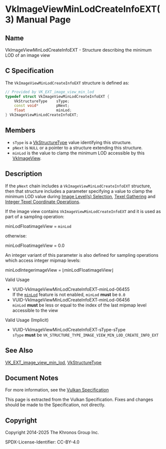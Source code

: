 # VkImageViewMinLodCreateInfoEXT(3) Manual Page

## Name

VkImageViewMinLodCreateInfoEXT - Structure describing the minimum LOD of an image view



## [](#_c_specification)C Specification

The `VkImageViewMinLodCreateInfoEXT` structure is defined as:

```c++
// Provided by VK_EXT_image_view_min_lod
typedef struct VkImageViewMinLodCreateInfoEXT {
    VkStructureType    sType;
    const void*        pNext;
    float              minLod;
} VkImageViewMinLodCreateInfoEXT;
```

## [](#_members)Members

- `sType` is a [VkStructureType](https://registry.khronos.org/vulkan/specs/latest/man/html/VkStructureType.html) value identifying this structure.
- `pNext` is `NULL` or a pointer to a structure extending this structure.
- `minLod` is the value to clamp the minimum LOD accessible by this [VkImageView](https://registry.khronos.org/vulkan/specs/latest/man/html/VkImageView.html).

## [](#_description)Description

If the `pNext` chain includes a `VkImageViewMinLodCreateInfoEXT` structure, then that structure includes a parameter specifying a value to clamp the minimum LOD value during [Image Level(s) Selection](https://registry.khronos.org/vulkan/specs/latest/html/vkspec.html#textures-image-level-selection), [Texel Gathering](https://registry.khronos.org/vulkan/specs/latest/html/vkspec.html#textures-gather) and [Integer Texel Coordinate Operations](https://registry.khronos.org/vulkan/specs/latest/html/vkspec.html#textures-integer-coordinate-operations).

If the image view contains `VkImageViewMinLodCreateInfoEXT` and it is used as part of a sampling operation:

minLodFloatimageView = `minLod`

otherwise:

minLodFloatimageView = 0.0

An integer variant of this parameter is also defined for sampling operations which access integer mipmap levels:

minLodIntegerimageView = ⌊minLodFloatimageView⌋

Valid Usage

- [](#VUID-VkImageViewMinLodCreateInfoEXT-minLod-06455)VUID-VkImageViewMinLodCreateInfoEXT-minLod-06455  
  If the [`minLod`](https://registry.khronos.org/vulkan/specs/latest/html/vkspec.html#features-minLod) feature is not enabled, `minLod` **must** be `0.0`
- [](#VUID-VkImageViewMinLodCreateInfoEXT-minLod-06456)VUID-VkImageViewMinLodCreateInfoEXT-minLod-06456  
  `minLod` **must** be less or equal to the index of the last mipmap level accessible to the view

Valid Usage (Implicit)

- [](#VUID-VkImageViewMinLodCreateInfoEXT-sType-sType)VUID-VkImageViewMinLodCreateInfoEXT-sType-sType  
  `sType` **must** be `VK_STRUCTURE_TYPE_IMAGE_VIEW_MIN_LOD_CREATE_INFO_EXT`

## [](#_see_also)See Also

[VK\_EXT\_image\_view\_min\_lod](https://registry.khronos.org/vulkan/specs/latest/man/html/VK_EXT_image_view_min_lod.html), [VkStructureType](https://registry.khronos.org/vulkan/specs/latest/man/html/VkStructureType.html)

## [](#_document_notes)Document Notes

For more information, see the [Vulkan Specification](https://registry.khronos.org/vulkan/specs/latest/html/vkspec.html#VkImageViewMinLodCreateInfoEXT)

This page is extracted from the Vulkan Specification. Fixes and changes should be made to the Specification, not directly.

## [](#_copyright)Copyright

Copyright 2014-2025 The Khronos Group Inc.

SPDX-License-Identifier: CC-BY-4.0